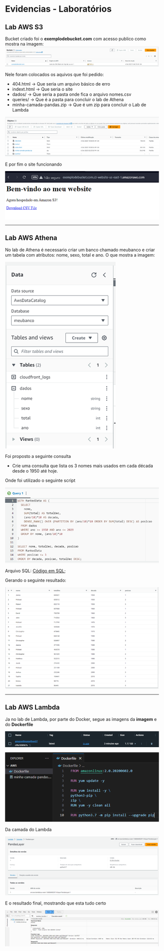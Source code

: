 # Evidencias - Laboratórios

## Lab AWS S3

Bucket criado foi o **exemplodebucket.com** com acesso publico como mostra na imagem:
![Bucket](/Sprint6/Laboratorios/Lab%20AWS%20S3/Buckets.png)

Nele foram colocados os aquivos que foi pedido:
- 404.html -> Que seria um arquivo básico de erro
- indext.html -> Que seria o site
- dados/ -> Que seria a pasta onde fica o arquivo nomes.csv
- queries/ -> Que é a pasta para concluir o lab de Athena
- minha-camada-pandas.zip -> Que é um zip para concluir o Lab de Lambda

![Arquivos](/Sprint6/Laboratorios/Lab%20AWS%20S3/ArquivosBuckets.png)

E por fim o site funcionando

![Site](/Sprint6/Laboratorios/Lab%20AWS%20S3/Site.png)

---
## Lab AWS Athena

No lab de Athena é necessario criar um banco chamado meubanco e criar um tabela com atributos: nome, sexo, total e ano. O que mostra a imagem:

![Banco de Dados](/Sprint6/Laboratorios/Lab%20AWS%20Athena/Banco.png)

Foi proposto a seguinte consulta
- Crie uma consulta que lista os 3 nomes mais usados em cada década desde o 1950 até hoje.

Onde foi utilizado o seguinte script

![Código](/Sprint6/Laboratorios/Lab%20AWS%20Athena/Codigo.png)

Arquivo SQL: [Código em SQL](/Sprint6/Laboratorios/Lab%20AWS%20Athena/codigo.sql);

Gerando o seguinte resultado:

![Código](/Sprint6/Laboratorios/Lab%20AWS%20Athena/ResultadoQuery.png)

---
## Lab AWS Lambda

Ja no lab de Lambda, por parte do Docker, segue as imagens da **imagem** e do **Dockerfile**

![Imagem](/Sprint6/Laboratorios/Lab%20AWS%20Lambda/Imagem.png)

![DockerFile](/Sprint6/Laboratorios/Lab%20AWS%20Lambda/DockerFile.png)

Da camada do Lambda

![Camada](/Sprint6/Laboratorios/Lab%20AWS%20Lambda/Camada.png)


E o resultado final, mostrando que esta tudo certo

![Resultado](/Sprint6/Laboratorios/Lab%20AWS%20Lambda/ResultadoLambda.png)
